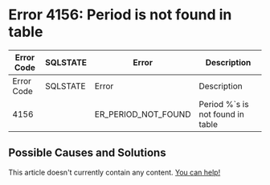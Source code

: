 
# Error 4156: Period is not found in table


| Error Code | SQLSTATE | Error | Description |
| --- | --- | --- | --- |
| Error Code | SQLSTATE | Error | Description |
| 4156 |  | ER_PERIOD_NOT_FOUND | Period %`s is not found in table |




## Possible Causes and Solutions


This article doesn't currently contain any content. [You can help!](/en/writing-and-editing-knowledge-base-articles/)

